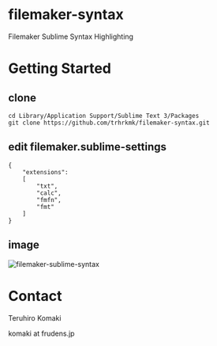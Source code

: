 filemaker-syntax
================

Filemaker Sublime Syntax Highlighting

Getting Started
===============

clone
-----

    cd Library/Application Support/Sublime Text 3/Packages
    git clone https://github.com/trhrkmk/filemaker-syntax.git

edit filemaker.sublime-settings
-------------------------------

    {
    	"extensions":
    	[
    		"txt",
    		"calc",
    		"fmfn",
    		"fmt"
    	]
    }

image
-----

![filemaker-sublime-syntax](https://frudens.jp/wp-content/uploads/2017/03/filemaker-sublime-syntax.png)

Contact
=======

Teruhiro Komaki

komaki at frudens.jp